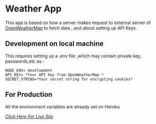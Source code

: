 # Weather App

This app is based on how a server makes request to external server of [OpenWeatherMap](https://openweathermap.org/) to fetch data , and about setting up API Keys.

## Development on local machine

This requires setting up a .env file ,which may contain private key, passwords,etc as :

```
NODE_ENV= development
API_KEY= *Your API key from OpenWeatherMap *
SECRET_STRING=*Your secret string for encrypting cookies*
```

## For Production

All the environment variables are already set on Heroku

_[Click Here For Live Site](https://weather-app-by-ritwik.herokuapp.com/)_
